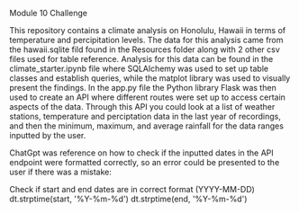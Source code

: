Module 10 Challenge

This repository contains a climate analysis on Honolulu, Hawaii in terms of temperature and percipitation levels. The data for this analysis came from the hawaii.sqlite fild found in the Resources folder along with 2 other csv files used for table reference. Analysis for this data can be found in the climate_starter.ipynb file where SQLAlchemy was used to set up table classes and establish queries, while the matplot library was used to visually present the findings. In the app.py file the Python library Flask was then used to create an API where different routes were set up to access certain aspects of the data. Through this API you could look at a list of weather stations, temperature and perciptation data in the last year of recordings, and then the minimum, maximum, and average rainfall for the data ranges inputted by the user.


ChatGpt was reference on how to check if the inputted dates in the API endpoint were formatted correctly, so an error could be presented to the user if there was a mistake:

 Check if start and end dates are in correct format (YYYY-MM-DD)
        dt.strptime(start, '%Y-%m-%d')
        dt.strptime(end, '%Y-%m-%d')

